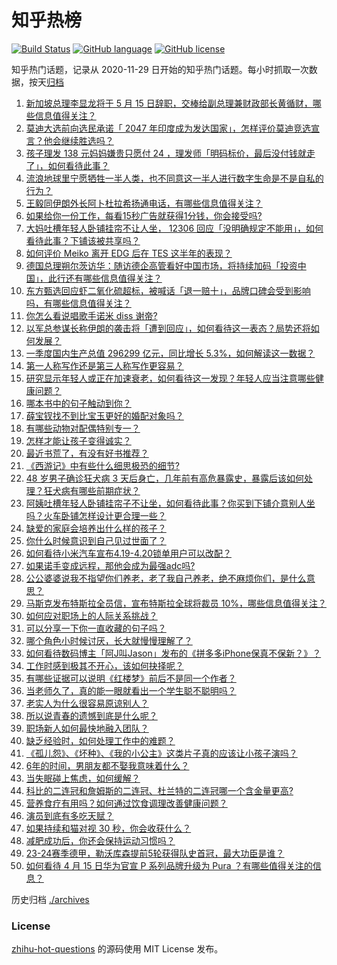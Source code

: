 # 知乎热榜
[![Build Status](https://github.com/ToWeLong/zhihu-hot-questions/workflows/CI/badge.svg)](https://github.com/ToWeLong/zhihu-hot-questions/actions)
[![GitHub language](https://img.shields.io/badge/language-golang-orange.svg)](https://golang.org/)
[![GitHub license](https://img.shields.io/github/license/ToWeLong/zhihu-hot-questions)](https://github.com/ToWeLong/zhihu-hot-questions/blob/main/LICENSE)

知乎热门话题，记录从 2020-11-29 日开始的知乎热门话题。每小时抓取一次数据，按天[归档](./archives)

<!-- BEGIN -->

1. [新加坡总理李显龙将于 5 月 15 日辞职，交棒给副总理兼财政部长黄循财，哪些信息值得关注？](https://www.zhihu.com/question/653016646)
1. [莫迪大选前向选民承诺「 2047 年印度成为发达国家」，怎样评价莫迪竞选宣言？他会继续胜选吗？](https://www.zhihu.com/question/652999267)
1. [孩子理发 138 元妈妈嫌贵只愿付 24 ，理发师「明码标价，最后没付钱就走了」，如何看待此事？](https://www.zhihu.com/question/652991632)
1. [流浪地球里宁愿牺牲一半人类，也不同意这一半人进行数字生命是不是自私的行为？](https://www.zhihu.com/question/652951947)
1. [王毅同伊朗外长阿卜杜拉希扬通电话，有哪些信息值得关注？](https://www.zhihu.com/question/653088488)
1. [如果给你一份工作，每看15秒广告就获得1分钱，你会接受吗?](https://www.zhihu.com/question/644974041)
1. [大妈吐槽年轻人卧铺挂帘不让人坐， 12306 回应「没明确规定不能用」，如何看待此事？下铺该被共享吗？](https://www.zhihu.com/question/653020558)
1. [如何评价 Meiko 离开 EDG 后在 TES 这半年的表现？](https://www.zhihu.com/question/653025679)
1. [德国总理朔尔茨访华：随访德企高管看好中国市场，将持续加码「投资中国」，此行还有哪些信息值得关注？](https://www.zhihu.com/question/653010143)
1. [东方甄选回应虾二氧化硫超标，被喊话「退一赔十」，品牌口碑会受到影响吗，有哪些信息值得关注？](https://www.zhihu.com/question/653019449)
1. [你怎么看说唱歌手诺米 diss 谢帝?](https://www.zhihu.com/question/651799387)
1. [以军总参谋长称伊朗的袭击将「遭到回应」，如何看待这一表态？局势还将如何发展？](https://www.zhihu.com/question/653090590)
1. [一季度国内生产总值 296299 亿元，同比增⻓ 5.3%，如何解读这一数据？](https://www.zhihu.com/question/653099526)
1. [第一人称写作还是第三人称写作更容易？](https://www.zhihu.com/question/646656963)
1. [研究显示年轻人或正在加速衰老，如何看待这一发现？年轻人应当注意哪些健康问题？](https://www.zhihu.com/question/653019199)
1. [哪本书中的句子触动到你？](https://www.zhihu.com/question/652687092)
1. [薛宝钗找不到比宝玉更好的婚配对象吗？](https://www.zhihu.com/question/644185679)
1. [有哪些动物对配偶特别专一？](https://www.zhihu.com/question/653078506)
1. [怎样才能让孩子变得诚实？](https://www.zhihu.com/question/653088370)
1. [最近书荒了，有没有好书推荐？](https://www.zhihu.com/question/650448803)
1. [《西游记》中有些什么细思极恐的细节?](https://www.zhihu.com/question/340882306)
1. [48 岁男子确诊狂犬病 3 天后身亡，几年前有高危暴露史，暴露后该如何处理？狂犬病有哪些前期症状？](https://www.zhihu.com/question/652821058)
1. [阿姨吐槽年轻人卧铺挂帘子不让坐，如何看待此事？你买到下铺介意别人坐吗？火车卧铺怎样设计更合理一些？](https://www.zhihu.com/question/653019664)
1. [缺爱的家庭会培养出什么样的孩子？](https://www.zhihu.com/question/305533266)
1. [你什么时候意识到自己见过世面了？](https://www.zhihu.com/question/653008903)
1. [如何看待小米汽车宣布4.19-4.20锁单用户可以改配？](https://www.zhihu.com/question/652887798)
1. [如果诺手变成远程，那他会成为最强adc吗?](https://www.zhihu.com/question/546187992)
1. [公公婆婆说我不指望你们养老，老了我自己养老，绝不麻烦你们，是什么意思？](https://www.zhihu.com/question/325917071)
1. [马斯克发布特斯拉全员信，宣布特斯拉全球将裁员 10%，哪些信息值得关注？](https://www.zhihu.com/question/653013349)
1. [如何应对职场上的人际关系挑战？](https://www.zhihu.com/question/653046629)
1. [可以分享一下你一直收藏的句子吗？](https://www.zhihu.com/question/653024382)
1. [哪个角色小时候讨厌，长大就慢慢理解了？](https://www.zhihu.com/question/647221031)
1. [如何看待数码博主「阿J叫Jason」发布的《拼多多iPhone保真不保新？》？](https://www.zhihu.com/question/653003649)
1. [工作时感到极其不开心，该如何抉择呢？](https://www.zhihu.com/question/652931001)
1. [有哪些证据可以说明《红楼梦》前后不是同一个作者？](https://www.zhihu.com/question/561687051)
1. [当老师久了，真的能一眼就看出一个学生聪不聪明吗？](https://www.zhihu.com/question/639222741)
1. [老实人为什么很容易原谅别人？](https://www.zhihu.com/question/652586232)
1. [所以说青春的遗憾到底是什么呢？](https://www.zhihu.com/question/648902248)
1. [职场新人如何最快地融入团队？](https://www.zhihu.com/question/653046599)
1. [缺乏经验时，如何处理工作中的难题？](https://www.zhihu.com/question/653046608)
1. [《孤儿怨》、《坏种》、《我的小公主》这类片子真的应该让小孩子演吗？](https://www.zhihu.com/question/494690677)
1. [6年的时间，男朋友都不娶我意味着什么？](https://www.zhihu.com/question/652793005)
1. [当失眠碰上焦虑，如何缓解？](https://www.zhihu.com/question/652848922)
1. [科比的二连冠和詹姆斯的二连冠、杜兰特的二连冠哪一个含金量更高?](https://www.zhihu.com/question/487818199)
1. [营养食疗有用吗？如何通过饮食调理改善健康问题？](https://www.zhihu.com/question/653012957)
1. [演员到底有多吃天赋？](https://www.zhihu.com/question/443350396)
1. [如果持续和猫对视 30 秒，你会收获什么？](https://www.zhihu.com/question/650460852)
1. [减肥成功后，你还会保持运动习惯吗？](https://www.zhihu.com/question/652697163)
1. [23-24赛季德甲，勒沃库森提前5轮获得队史首冠，最大功臣是谁？](https://www.zhihu.com/question/652976240)
1. [如何看待 4 月 15 日华为官宣 P 系列品牌升级为 Pura ？有哪些值得关注的信息？](https://www.zhihu.com/question/652985395)

<!-- END -->

历史归档 [./archives](./archives)


### License
[zhihu-hot-questions](https://github.com/towelong/zhihu-hot-questions) 的源码使用 MIT License 发布。